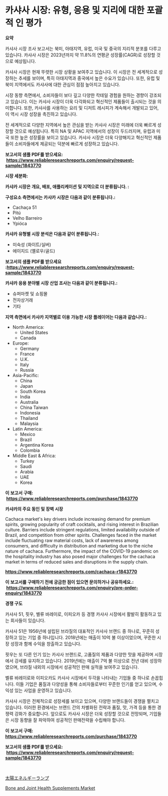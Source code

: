 <p><h1>카샤사 시장: 유형, 응용 및 지리에 대한 포괄적 인 평가</h1></p><p><strong>요약</strong></p>
<p><p>카샤사 시장 조사 보고서는 북미, 아태지역, 유럽, 미국 및 중국의 지리적 분포를 다루고 있습니다. 카샤사 시장은 2023년까지 약 11.8%의 연평균 성장률(CAGR)로 성장할 것으로 예상됩니다.</p><p>카샤사 시장은 현재 뚜렷한 시장 상황을 보여주고 있습니다. 이 시장은 전 세계적으로 성장하는 추세를 보이며, 특히 아태지역과 중국에서 높은 수요가 있습니다. 또한, 유럽 및 북미 지역에서도 카샤사에 대한 관심이 점점 높아지고 있습니다.</p><p>시장 동향 측면에서, 소비자들이 보다 깊고 다양한 칵테일 경험을 원하는 경향이 강조되고 있습니다. 이는 카샤사 시장이 더욱 다각화되고 혁신적인 제품들이 출시되는 것을 의미합니다. 또한, 카샤사를 사용하는 요리 및 디저트 레시피가 계속해서 개발되고 있어, 이 역시 시장 성장을 촉진하고 있습니다.</p><p>전 세계적으로 다양한 지역에서 높은 관심을 받는 카샤사 시장은 미래에 더욱 빠르게 성장할 것으로 예상됩니다. 특히 NA 및 APAC 지역에서의 성장이 두드러지며, 유럽과 미국 또한 높은 성장률을 보이고 있습니다. 카샤사 시장은 더욱 다양해지고 혁신적인 제품들이 소비자들에게 제공되는 덕분에 빠르게 성장하고 있습니다.</p></p>
<p><strong>보고서의 샘플 PDF를 받으세요: &nbsp;<a href="https://www.reliableresearchreports.com/enquiry/request-sample/1843770">https://www.reliableresearchreports.com/enquiry/request-sample/1843770</a></strong></p>
<p><strong>시장 세분화:</strong></p>
<p><strong> 카샤카 시장은 개요, 배포, 애플리케이션 및 지역으로 더 분류됩니다. :</strong></p>
<p><strong>구성요소 측면에서는 카샤카 시장은 다음과 같이 분류됩니다.:</strong></p>
<p><ul><li>Cachaça 51</li><li>Pitú</li><li>Velho Barreiro</li><li>Ypióca</li></ul></p>
<p><strong> 카샤카 유형별 시장 분석은 다음과 같이 분류됩니다.:</strong></p>
<p><ul><li>미숙성 (화이트/실버)</li><li>에이지드 (옐로우/골드)</li></ul></p>
<p><strong>보고서의 샘플 PDF를 받으세요 :<a href="https://www.reliableresearchreports.com/enquiry/request-sample/1843770">https://www.reliableresearchreports.com/enquiry/request-sample/1843770</a></strong></p>
<p><strong> 카샤카 응용 분야별 시장 산업 조사는 다음과 같이 분류됩니다.:</strong></p>
<p><ul><li>슈퍼마켓 및 쇼핑몰</li><li>전자상거래</li><li>기타</li></ul></p>
<p><strong>지역 측면에서 카샤카 지역별로 이용 가능한 시장 플레이어는 다음과 같습니다.:</strong></p>
<p><ul>
    <li>
        North America:
        <ul>
            <li>United States</li>
            <li>Canada</li>
        </ul>
    </li>
    <li>
        Europe:
        <ul>
            <li>Germany</li>
            <li>France</li>
            <li>U.K.</li>
            <li>Italy</li>
            <li>Russia</li>
        </ul>
    </li>
    <li>
        Asia-Pacific:
        <ul>
            <li>China</li>
            <li>Japan</li>
            <li>South Korea</li>
            <li>India</li>
            <li>Australia</li>
            <li>China Taiwan</li>
            <li>Indonesia</li>
            <li>Thailand</li>
            <li>Malaysia</li>
        </ul>
    </li>
    <li>
        Latin America:
        <ul>
            <li>Mexico</li>
            <li>Brazil</li>
            <li>Argentina Korea</li>
            <li>Colombia</li>
        </ul>
    </li>
    <li>
        Middle East & Africa:
        <ul>
            <li>Turkey</li>
            <li>Saudi</li>
            <li>Arabia</li>
            <li>UAE</li>
            <li>Korea</li>
        </ul>
    </li>
    </ul></p>
<p><strong>이 보고서 구매: &nbsp;<a href="https://www.reliableresearchreports.com/purchase/1843770">https://www.reliableresearchreports.com/purchase/1843770</a></strong></p>
<p><strong>카샤카의 주요 동인 및 장벽 시장</strong></p>
<p><p>Cachaca market's key drivers include increasing demand for premium spirits, growing popularity of craft cocktails, and rising interest in Brazilian culture. Barriers include stringent regulations, limited availability outside of Brazil, and competition from other spirits. Challenges faced in the market include fluctuating raw material costs, lack of awareness among consumers, and difficulty in distribution and marketing due to the niche nature of cachaca. Furthermore, the impact of the COVID-19 pandemic on the hospitality industry has also posed major challenges for the cachaca market in terms of reduced sales and disruptions in the supply chain.</p></p>
<p><strong><a href="https://www.reliableresearchreports.com/cachaca-r1843770">https://www.reliableresearchreports.com/cachaca-r1843770</a></strong></p>
<p><strong>이 보고서를 구매하기 전에 궁금한 점이 있으면 문의하거나 공유하세요.: &nbsp;<a href="https://www.reliableresearchreports.com/enquiry/pre-order-enquiry/1843770">https://www.reliableresearchreports.com/enquiry/pre-order-enquiry/1843770</a></strong></p>
<p><strong>경쟁 구도</strong></p>
<p><p>카샤사 51, 핏우, 벨류 바레이로, 이피오카 등 경쟁 카샤사 시장에서 활발히 활동하고 있는 회사들이 있습니다. </p><p>카샤사 51은 1956년에 설립된 브라질의 대표적인 카샤사 브랜드 중 하나로, 꾸준히 성장하고 있는 기업 중 하나입니다. 2018년에는 매출이 10억 불 이상이었으며, 꾸준한 시장 성장과 함께 수익을 창출하고 있습니다. </p><p>핏우는 또 다른 인기 있는 카샤사 브랜드로, 고품질의 제품과 다양한 맛을 제공하며 시장에서 강세를 유지하고 있습니다. 2019년에는 매출이 7억 불 이상으로 전년 대비 성장하였으며, 브라질 내외의 시장에서 성공적인 판매 실적을 보여주고 있습니다. </p><p>벨류 바레이로와 이피오카도 카샤사 시장에서 두각을 나타내는 기업들 중 하나로 손꼽힙니다. 이들 기업은 품질과 다양성을 통해 소비자들로부터 꾸준한 인기를 얻고 있으며, 수익성 있는 사업을 운영하고 있습니다.</p><p>카샤사 시장은 전체적으로 성장세를 보이고 있으며, 다양한 브랜드들이 경쟁을 펼치고 있습니다. 이러한 환경에서는 브랜드 간의 차별화된 전략과 품질, 맛, 가격 등을 통한 경쟁력 강화가 중요합니다. 앞으로도 카샤사 시장은 더욱 성장할 것으로 전망되며, 기업들은 시장 동향을 잘 파악하여 성공적인 판매전략을 수립해야 합니다.</p></p>
<p><strong>이 보고서 구매: &nbsp; <a href="https://www.reliableresearchreports.com/purchase/1843770">https://www.reliableresearchreports.com/purchase/1843770</a></strong></p>
<p><strong>보고서의 샘플 PDF를 받으세요: &nbsp;<a href="https://www.reliableresearchreports.com/enquiry/request-sample/1843770">https://www.reliableresearchreports.com/enquiry/request-sample/1843770</a></strong><strong></strong></p>
<p>&nbsp;</p>
<p><p><a href="https://github.com/ksxzwxabcuynh011/Market-Research-Report-List-1/blob/main/765641424504.md">太陽エネルギーランプ</a></p><p><a href="https://github.com/BryceTownsendr/Market-Research-Report-List-4/blob/main/bone-and-joint-health-supplements-market.md">Bone and Joint Health Supplements Market</a></p></p>